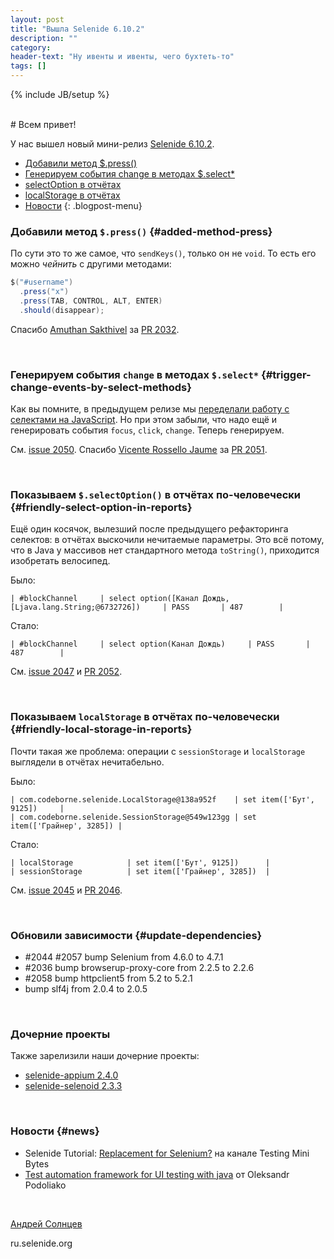```yaml
---
layout: post
title: "Вышла Selenide 6.10.2"
description: ""
category:
header-text: "Ну ивенты и ивенты, чего бухтеть-то"
tags: []
---
```

{% include JB/setup %}

<br>
# Всем привет!

У нас вышел новый мини-релиз [Selenide 6.10.2](https://github.com/selenide/selenide/milestone/171?closed=1).

* [Добавили метод $.press()](#added-method-press)
* [Генерируем события change в методах $.select*](#trigger-change-events-by-select-methods)
* [selectOption в отчётах](#friendly-select-option-in-reports)
* [localStorage в отчётах](#friendly-local-storage-in-reports)
* [Новости](#news)
{: .blogpost-menu}


### Добавили метод `$.press()` {#added-method-press}

По сути это то же самое, что `sendKeys()`, только он не `void`. То есть его можно _чейнить_ с другими методами:
```java
$("#username")
  .press("x")
  .press(TAB, CONTROL, ALT, ENTER)
  .should(disappear);
```

Спасибо [Amuthan Sakthivel](https://github.com/amuthansakthivel) за [PR 2032](https://github.com/selenide/selenide/pull/2032).

<br>

### Генерируем события `change` в методах `$.select*` {#trigger-change-events-by-select-methods}

Как вы помните, в предыдущем релизе мы [переделали работу с селектами на JavaScript](/2022/11/21/selenide-6.10.0/#select-options-using-javascript).
Но при этом забыли, что надо ещё и генерировать события `focus`, `click`, `change`. Теперь генерируем.

См. [issue 2050](https://github.com/selenide/selenide/issues/2050).
Спасибо [Vicente Rossello Jaume](https://github.com/cocorossello) за [PR 2051](https://github.com/selenide/selenide/pull/2051).

<br>

### Показываем `$.selectOption()` в отчётах по-человечески {#friendly-select-option-in-reports}

Ещё один косячок, вылезший после предыдущего рефакторинга селектов: в отчётах выскочили нечитаемые параметры. 
Это всё потому, что в Java у массивов нет стандартного метода `toString()`, приходится изобретать велосипед.

Было:
```
| #blockChannel     | select option([Канал Дождь, [Ljava.lang.String;@6732726])     | PASS       | 487        |
```

Стало:
```
| #blockChannel     | select option(Канал Дождь)     | PASS       | 487        |
```

См. [issue 2047](https://github.com/selenide/selenide/issues/2047) и [PR 2052](https://github.com/selenide/selenide/pull/2052).

<br>

### Показываем `localStorage` в отчётах по-человечески {#friendly-local-storage-in-reports}

Почти такая же проблема: операции с `sessionStorage` и `localStorage` выглядели в отчётах нечитабельно. 

Было:
```
| com.codeborne.selenide.LocalStorage@138a952f    | set item(['Бут', 9125])     |
| com.codeborne.selenide.SessionStorage@549w123gg | set item(['Грайнер', 3285]) |
```

Стало:
```
| localStorage            | set item(['Бут', 9125])      |
| sessionStorage          | set item(['Грайнер', 3285])  |
```

См. [issue 2045](https://github.com/selenide/selenide/issues/2045) и [PR 2046](https://github.com/selenide/selenide/pull/2046).

<br>


### Обновили зависимости {#update-dependencies}

* #2044 #2057 bump Selenium from 4.6.0 to 4.7.1
* #2036 bump browserup-proxy-core from 2.2.5 to 2.2.6
* #2058 bump httpclient5 from 5.2 to 5.2.1
* bump slf4j from 2.0.4 to 2.0.5

<br>

### Дочерние проекты

Также зарелизили наши дочерние проекты:
* [selenide-appium 2.4.0](https://github.com/selenide/selenide-appium/releases/tag/v2.4.0)
* [selenide-selenoid 2.3.3](https://github.com/selenide/selenide-selenoid/releases/tag/v2.3.3)

<br>

### Новости {#news}

* Selenide Tutorial: [Replacement for Selenium?](https://www.youtube.com/watch?v=5vrYMfsxkGY&list=PL9ok7C7Yn9A9YyRISFrxHdaxb5qqrxp_i&index=4&ab_channel=TestingMiniBytes) на канале Testing Mini Bytes
* [Test automation framework for UI testing with java](https://oleksandr-podoliako.medium.com/test-automation-framework-for-ui-testing-with-java-fddd1e3fd75b) от Oleksandr Podoliako

<br>


[Андрей Солнцев](http://asolntsev.github.io/)

ru.selenide.org
